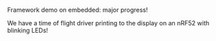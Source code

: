 Framework demo on embedded: major progress!

We have a time of flight driver printing to the display on an nRF52 with blinking LEDs!

